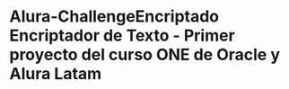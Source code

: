# Alura-ChallengeEncriptado Encriptador de Texto - Primer proyecto del curso ONE de Oracle y Alura Latam
